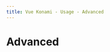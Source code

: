 ```yaml
---
title: Vue Konami - Usage - Advanced
---
```

# Advanced

<Repl metadata="/repl/advanced/metadata.json"></Repl>
